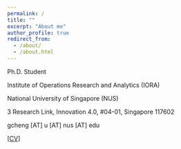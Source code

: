 ```yaml
---
permalink: /
title: ""
excerpt: "About me"
author_profile: true
redirect_from: 
  - /about/
  - /about.html
---  
```

 
Ph.D. Student  

Institute of Operations Research and Analytics (IORA)  

National University of Singapore (NUS)  

3 Research Link, Innovation 4.0, #04-01, Singapore 117602  

gcheng [AT] u [AT] nus [AT] edu  

[[CV](https://drive.google.com/file/d/105ISIw_Ah6uXNr3j7HwcMvFtbu-i9MwJ/view?usp=sharing)]  
